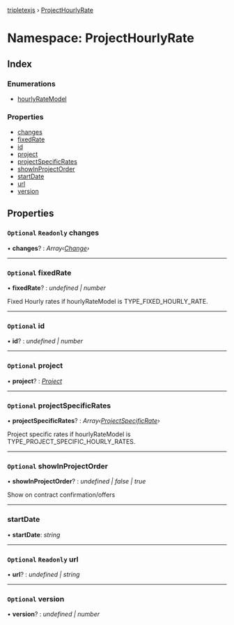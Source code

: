 [tripletexjs](../README.md) › [ProjectHourlyRate](projecthourlyrate.md)

# Namespace: ProjectHourlyRate

## Index

### Enumerations

* [hourlyRateModel](../enums/projecthourlyrate.hourlyratemodel.md)

### Properties

* [changes](projecthourlyrate.md#optional-readonly-changes)
* [fixedRate](projecthourlyrate.md#optional-fixedrate)
* [id](projecthourlyrate.md#optional-id)
* [project](projecthourlyrate.md#optional-project)
* [projectSpecificRates](projecthourlyrate.md#optional-projectspecificrates)
* [showInProjectOrder](projecthourlyrate.md#optional-showinprojectorder)
* [startDate](projecthourlyrate.md#startdate)
* [url](projecthourlyrate.md#optional-readonly-url)
* [version](projecthourlyrate.md#optional-version)

## Properties

### `Optional` `Readonly` changes

• **changes**? : *Array‹[Change](change.md)›*

___

### `Optional` fixedRate

• **fixedRate**? : *undefined | number*

Fixed Hourly rates if hourlyRateModel is TYPE_FIXED_HOURLY_RATE.

___

### `Optional` id

• **id**? : *undefined | number*

___

### `Optional` project

• **project**? : *[Project](project.md)*

___

### `Optional` projectSpecificRates

• **projectSpecificRates**? : *Array‹[ProjectSpecificRate](../interfaces/projectspecificrate.md)›*

Project specific rates if hourlyRateModel is TYPE_PROJECT_SPECIFIC_HOURLY_RATES.

___

### `Optional` showInProjectOrder

• **showInProjectOrder**? : *undefined | false | true*

Show on contract confirmation/offers

___

###  startDate

• **startDate**: *string*

___

### `Optional` `Readonly` url

• **url**? : *undefined | string*

___

### `Optional` version

• **version**? : *undefined | number*
